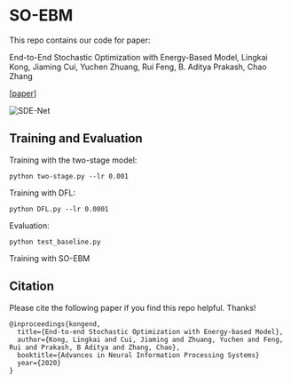 # SO-EBM
This repo contains our code for paper: 

End-to-End Stochastic Optimization with Energy-Based Model, Lingkai Kong, Jiaming Cui, Yuchen Zhuang, Rui Feng, B. Aditya Prakash, Chao Zhang

[[paper](https://arxiv.org/abs/2211.13837)] 

![SDE-Net](figure/illustration.png)


## Training and Evaluation

Training with the two-stage model:
```
python two-stage.py --lr 0.001
```

Training with DFL:
```
python DFL.py --lr 0.0001
```
Evaluation:
```
python test_baseline.py 
```
Training with SO-EBM






## Citation
Please cite the following paper if you find this repo helpful. Thanks!
```
@inproceedings{kongend,
  title={End-to-end Stochastic Optimization with Energy-based Model},
  author={Kong, Lingkai and Cui, Jiaming and Zhuang, Yuchen and Feng, Rui and Prakash, B Aditya and Zhang, Chao},
  booktitle={Advances in Neural Information Processing Systems}
  year={2020}
}
```
